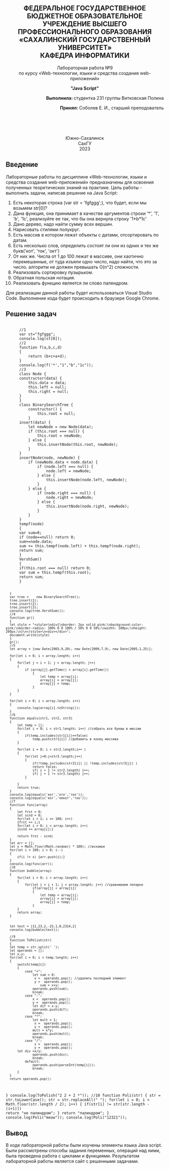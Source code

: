 
<h2 align="center">ФЕДЕРАЛЬНОЕ ГОСУДАРСТВЕННОЕ БЮДЖЕТНОЕ ОБРАЗОВАТЕЛЬНОЕ УЧРЕЖДЕНИЕ ВЫСШЕГО ПРОФЕССИОНАЛЬНОГО ОБРАЗОВАНИЯ <br> «САХАЛИНСКИЙ ГОСУДАРСТВЕННЫЙ УНИВЕРСИТЕТ» <br> КАФЕДРА ИНФОРМАТИКИ </h2>
<p align="center">Лабораторная работа №9 <br>
по курсу «Web-технологии, языки и средства создания web-приложений» 

<p align="center"><b>"Java Script"</b><p>
<p align="right"><b>Выполнила: </b> студентка 231 группы Витковская Полина</p>
<p  align="right"><b>Принял: </b> Соболев Е. И., старший преподователь</p>
<br>
<br>
<br>
<p align="center">Южно-Сахалинск <br> СахГУ <br> 2023</p>
<h2> Введение </h2>
<p>Лабораторные работы по дисциплине «Web-технологии, языки и средства создания web-приложений» предназначены для освоения полученных теоретических знаний на практике. Цель работы - выполнить задачи, написав решение на Java Script:  <br>
<ol>
   <li> Есть некоторая строка (var str = 'fgfggg';), что будет, если мы возьмем str[0]?
   <li>Дана функция, она принимает в качестве аргументов строки '*', '1', 'b', '1c', реализуйте ее так, что бы она вернула строку '1*b*1c'
     <li>Дано дерево, надо найти сумму всех вершин.
       <li>Нарисовать стилями полукруг.
         <li>Есть массив в котором лежат объекты с датами, отсортировать по датам.
           <li>Есть несколько слов, определить состоят ли они из одних и тех же букв('кот', 'ток', 'окт')
             <li>От них же. Числа от 1 до 100 лежат в массиве, они хаотично перемешанные, от туда изъяли одно число, надо найти, что это за число. алгоритм не должен превышать O(n^2) сложности.
               <li>Реализовать сортировку пузырьком.
                 <li>Обратная польская нотация.
                   <li>Реализовать функцию является ли слово палендром.
   </ol>
Для реализации данной работы будет использоваться Visual Studio Code. Выполнение кода будет происходить в браузере Google Chrome.
</p>
<h2>Решение задач</h2>
<code>
      //1
      var st="fgfggg";
      console.log(st[0]);
      //2
      function f(a,b,c,d)
      {
          return (b+c+a+d);
      }
      console.log(f('*',"1","b","1c"));
      //3
      class Node {
      constructor(data) {
          this.data = data; 
          this.left = null;  
          this.right = null; 
      }
      }
      class BinarySearchTree {
          constructor() {
              this.root = null; 
          }
      insert(data) {
          let newNode = new Node(data);
          if (this.root === null) {
              this.root = newNode;
          } else {
              this.insertNode(this.root, newNode); 
          }
      }
      insertNode(node, newNode) {
          if (newNode.data < node.data) {
              if (node.left === null) {
                  node.left = newNode;
              } else {
                  this.insertNode(node.left, newNode);
              }
          } else {
              if (node.right === null) {
                  node.right = newNode;
              } else {
                  this.insertNode(node.right, newNode);
              }
          }
      }	
      tempf(node)
      {
      var sum=0;
      if (node==null) return 0;
      sum+=node.data;
      sum += this.tempf(node.left) + this.tempf(node.right);
      return sum;
      }	
      VershSum()
      {
      if(this.root === null) return 0;
      var sum = this.tempf(this.root);
      return sum;
      }


      }
      var tree = 	new BinarySearchTree();
      tree.insert(1);
      tree.insert(2);
      tree.insert(3);
      console.log(tree.VershSum());
      //4
      function gr()
      {
      let style = "<style>\ndiv{\nborder: 2px solid pink;\nbackground-color: pink;\nborder-radius: 100% 0 0 100% / 50% 0 0 50%;\nwidth: 100px;\nheight: 200px;\n}\n</style>\n<div></div>";
      document.write(style)
      }
      gr();
      //5
      let array = [new Date(2003,9,20), new Date(2000,7,9), new Date(2005,1,25)];

      for(let i = 0; i < array.length; i++)
      {
          for(let j = i + 1; j < array.length; j++)
          {
              if (array[j].getTime() < array[i].getTime())
                  {
                      let temp = array[i];
                      array[i] = array[j];
                      array[j] = temp;
                  }
          }
      }

      for(let i = 0; i < array.length; i++)
      {
          console.log(array[i].toString());  
      }
      //6
      function equals(str1, str2, str3)
      {
          let temp = [];
          for(let i = 0; i < str1.length; i++) //собрать все буквы в массив
          {
              if(temp.includes(str1[i])==false)
                  temp.push(str1[i]) //добавить в конец массива
          }

          for(let i = 0; i < str2.length;i++ )
          {
              for(let j=0;j<str3.length;j++)
              {
                  if(!temp.includes(str2[i]) || !temp.includes(str3[j]) )
                  return false;
                  if( i + 1 != str2.length) i++;
                  if( j + 1 != str3.length) j++;
              }

          }
          return true;
      }
      console.log(equals('кот','кто','тко'));
      console.log(equals('кот','некот','тко'));
      //7
      function func(array)
      {
          let frst = 0;
          let scnd = 0;
          for(let i = 1; i <= 100; i++)
          {frst += i;} 
          for(let i = 0; i < array.length; i++)
          {scnd += array[i];} 

          return frst - scnd;
      }
      let arr = [];
      let x = Math.floor(Math.random() * 100); //искомое
      for(let i = 100; i > 0; i--) 
      {
          if(i != x) {arr.push(i);}
      }
      console.log(func(arr));
      //8
      function bubble(array)
      {
          for(let i = 0; i < array.length; i++)
          {
              for(let j = i + 1; j < array.length; j++) //сравниваем попарно
                  if(array[j] < array[i])
                  {
                      let temp = array[i];
                      array[i] = array[j];
                      array[j] = temp;
                  }
          }
          return array;
      }


      let test = [11,23,2,-23,1,0,2314,2]
      console.log(bubble(test));

      //9
      function ToPolish(str)
      {
      let temp = str.split(' ');
      let operands = [];
      let x,y;
      for(let i = 0; i < temp.length; i++)
      {
          switch(temp[i])
          {
              case "+":
                  let sum = 0;
                   x =  operands.pop(); //удалить последний элемент
                   y =  operands.pop();
                      sum = x+y;
                  operands.push(sum);
                  break;
              case "-":
                  x =  operands.pop();
                  y =  operands.pop();
                  let dif = x-y;
                  operands.push(dif);
                  break;
              case "*":
                  let mult = 1;
                   x =  operands.pop();
                   y =  operands.pop();
                  mult = x*y;
                  operands.push(mult);
                  break;
              case "/":
                   x =  operands.pop();
                   y =  operands.pop();
          let div =x/y;
                  operands.push(div);
                  break;
              default:
                  operands.push(parseInt(temp[i]));
                  break;
          }
      }
      return operands.pop();
  }
   console.log(ToPolish("2 2 + 2 *"));
      //10
      function Poli(str)
      {
          str = str.toLowerCase();
          str = str.replaceAll(" ");
          for(let i = 0; i < Math.floor(str.length / 2); i++)
          {
          if(str[i] != str[str.length - (i+1)])
                  return "не палиндром";
          }
          return "палиндром";
      }
      console.log(Poli("meow"));
      console.log(Poli("12321"));
</code>
<h2>Вывод</h2>
<p>В ходе лабораторной работы были изучены элементы языка Java script. Были рассмотрены способы задания переменных, операций над ними, была проведена работа с циклами и функциями. Результатом лабораторной работы является сайт с решенными задачами.</p>    

